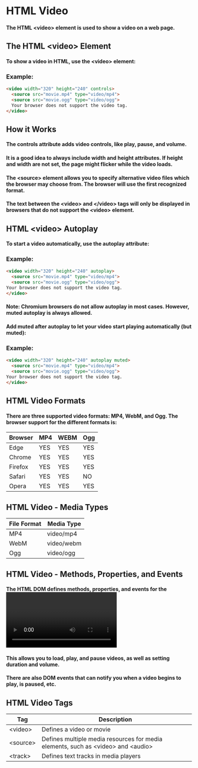 # HTML Video
#### The HTML &lt;video&gt; element is used to show a video on a web page.

## The HTML &lt;video&gt; Element
#### To show a video in HTML, use the &lt;video&gt; element:

### Example:
```html
<video width="320" height="240" controls>
  <source src="movie.mp4" type="video/mp4">
  <source src="movie.ogg" type="video/ogg">
  Your browser does not support the video tag.
</video>
```

## How it Works
#### The controls attribute adds video controls, like play, pause, and volume.
#### It is a good idea to always include width and height attributes. If height and width are not set, the page might flicker while the video loads.
#### The &lt;source&gt; element allows you to specify alternative video files which the browser may choose from. The browser will use the first recognized format.
#### The text between the &lt;video&gt; and &lt;/video&gt; tags will only be displayed in browsers that do not support the &lt;video&gt; element.

## HTML &lt;video&gt; Autoplay
#### To start a video automatically, use the autoplay attribute:

### Example:
```html
<video width="320" height="240" autoplay>
  <source src="movie.mp4" type="video/mp4">
  <source src="movie.ogg" type="video/ogg">
Your browser does not support the video tag.
</video>
```
#### Note: Chromium browsers do not allow autoplay in most cases. However, muted autoplay is always allowed.
#### Add muted after autoplay to let your video start playing automatically (but muted):

### Example:
```html
<video width="320" height="240" autoplay muted>
  <source src="movie.mp4" type="video/mp4">
  <source src="movie.ogg" type="video/ogg">
Your browser does not support the video tag.
</video>
```

## HTML Video Formats
#### There are three supported video formats: MP4, WebM, and Ogg. The browser support for the different formats is:
| Browser | MP4 | WEBM | Ogg |
| ------ | ----- | ------ | ----- |
| Edge | YES | YES | YES |
| Chrome | YES | YES | YES |
| Firefox | YES | YES | YES |
| Safari | YES | YES | NO |
| Opera | YES | YES | YES |

## HTML Video - Media Types
| File Format | Media Type |
| ------- | ------ | 
| MP4 | video/mp4 | 
| WebM | video/webm |
| Ogg | video/ogg |

## HTML Video - Methods, Properties, and Events
#### The HTML DOM defines methods, properties, and events for the <video> element.
#### This allows you to load, play, and pause videos, as well as setting duration and volume.
#### There are also DOM events that can notify you when a video begins to play, is paused, etc.

## HTML Video Tags
| Tag | Description |
| ------- | ------ | 
| &lt;video&gt; | Defines a video or movie | 
| &lt;source&gt; | Defines multiple media resources for media elements, such as &lt;video&gt; and &lt;audio&gt; |
| &lt;track&gt; | Defines text tracks in media players |


